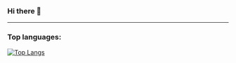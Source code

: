 ### Hi there 👋
---
### Top languages:

[![Top Langs](https://github-readme-stats.vercel.app/api/top-langs/?username=Rodrigaumm&theme=radical)](https://github.com/anuraghazra/github-readme-stats)
